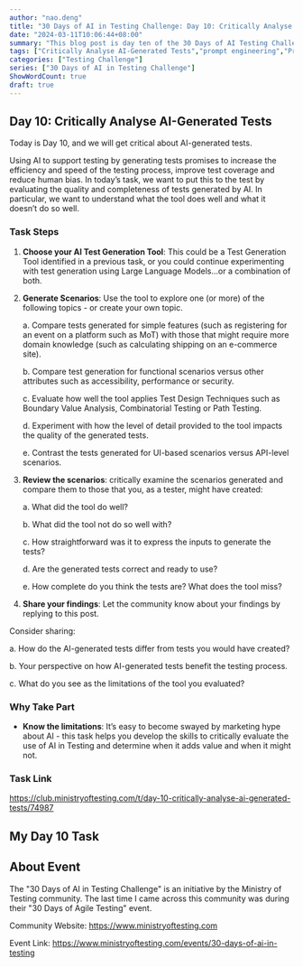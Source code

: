 ```yaml
---
author: "nao.deng"
title: "30 Days of AI in Testing Challenge: Day 10: Critically Analyse AI-Generated Tests"
date: "2024-03-11T10:06:44+08:00"
summary: "This blog post is day ten of the 30 Days of AI Testing Challenge,which calls for participants to critically analyze tests generated by artificial intelligence. The blog post may include the author's evaluation of AI-generated tests, covering aspects like accuracy, completeness, and coverage. By sharing the results of the critical analysis, readers will gain insight into the author's deep understanding and views on AI-generated testing. This series of events aims to provide testing professionals with practical cases to deepen their knowledge of AI test generation outcomes and to stimulate further discussions on improving the quality of AI-generated tests."
tags: ["Critically Analyse AI-Generated Tests","prompt engineering","Prompt"]
categories: ["Testing Challenge"]
series: ["30 Days of AI in Testing Challenge"]
ShowWordCount: true
draft: true
---
```


## Day 10: Critically Analyse AI-Generated Tests

Today is Day 10, and we will get critical about AI-generated tests.

Using AI to support testing by generating tests promises to increase the efficiency and speed of the testing process, improve test coverage and reduce human bias. In today’s task, we want to put this to the test by evaluating the quality and completeness of tests generated by AI. In particular, we want to understand what the tool does well and what it doesn’t do so well.

### Task Steps

1. **Choose your AI Test Generation Tool**: This could be a Test Generation Tool identified in a previous task, or you could continue experimenting with test generation using Large Language Models…or a combination of both.

2. **Generate Scenarios**: Use the tool to explore one (or more) of the following topics - or create your own topic.

   a. Compare tests generated for simple features (such as registering for an event on a platform such as MoT) with those that might require more domain knowledge (such as calculating shipping on an e-commerce site).

   b. Compare test generation for functional scenarios versus other attributes such as accessibility, performance or security.

   c. Evaluate how well the tool applies Test Design Techniques such as Boundary Value Analysis, Combinatorial Testing or Path Testing.

   d. Experiment with how the level of detail provided to the tool impacts the quality of the generated tests.

   e. Contrast the tests generated for UI-based scenarios versus API-level scenarios.

3. **Review the scenarios**: critically examine the scenarios generated and compare them to those that you, as a tester, might have created:

   a. What did the tool do well?

   b. What did the tool not do so well with?

   c. How straightforward was it to express the inputs to generate the tests?

   d. Are the generated tests correct and ready to use?

   e. How complete do you think the tests are? What does the tool miss?

4. **Share your findings**: Let the community know about your findings by replying to this post.

Consider sharing:

a. How do the AI-generated tests differ from tests you would have created?

b. Your perspective on how AI-generated tests benefit the testing process.

c. What do you see as the limitations of the tool you evaluated?

### Why Take Part

- **Know the limitations**: It’s easy to become swayed by marketing hype about AI - this task helps you develop the skills to critically evaluate the use of AI in Testing and determine when it adds value and when it might not.

### Task Link

<https://club.ministryoftesting.com/t/day-10-critically-analyse-ai-generated-tests/74987>

## My Day 10 Task

## About Event

The "30 Days of AI in Testing Challenge" is an initiative by the Ministry of Testing community. The last time I came across this community was during their "30 Days of Agile Testing" event.

Community Website: <https://www.ministryoftesting.com>

Event Link: <https://www.ministryoftesting.com/events/30-days-of-ai-in-testing>
